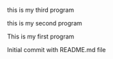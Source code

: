 
this is my third program

this is my second program

This is my first program

Initial commit with README.md file

